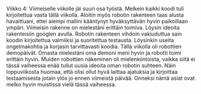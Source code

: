 Viikko 4:
  Viimeiselle viikolle jäi suuri osa työstä. Melkein kaikki koodi tuli kirjoitettua vasta tällä viikolla. Aloitin myös robotin rakenteen taas alusta havaittuani, ettei aiempi mallini kääntynyt hyväksyttävän hyvin paikoillaan ympäri. Viimeisin rakenne on mielestäni erittäin toimiva. Löysin ideoita rakenteisiin googlen avulla. 
  Robotin rakenteen vihdoin vakiuduttua sain koodin kirjoitettua valmiiksi ja suoritettua testausta. Löysinkin useita ongelmakohtia ja korjasin tarvittavasti koodia.
  Tällä viikolla oli robottien demopäivät. Omasta mielestäni oma demoni meni hyvin ja robotti toimi erittäin hyvin. Muiden robottien näkeminen oli mielenkiintoista, vaikka siitä ei tässä vaiheessa enää tullut uusia ideoita oman robotin suhteen.
  Näin loppuviikosta huomaa, että olisi ollut hyvä laittaa ajatuksia ja kirjoittaa testaamisesta jotain ylös jo ennen viimeistä päivää. Onneksi nämä asiat ovat melko hyvin muistissa vielä tässä vaiheessa.
